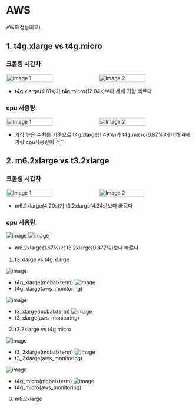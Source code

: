 # AWS
AWS(성능비교)

## 1. t4g.xlarge vs t4g.micro
### 크롤링 시간차

<div style="display: flex;">
  <img src="https://github.com/yoonjaeuk/AWS/assets/52642461/b4c02080-bf47-4d99-8990-aec2d84160d1" alt="Image 1" style="width: 50%;">
  <img src="https://github.com/yoonjaeuk/AWS/assets/52642461/cfe7ae70-c053-42d4-8c76-b6b0201e1d35" alt="Image 2" style="width: 50%;">
</div>

- t4g.xlarge(4.81s)가 t4g.micro(12.04s)보다 세배 가량 빠르다 

### cpu 사용량

<div style="display: flex;">
  <img src="https://github.com/yoonjaeuk/AWS/assets/52642461/ba008a85-1ff0-4f98-905d-841b7d19129b" alt="Image 1" style="width: 50%;">
  <img src="https://github.com/yoonjaeuk/AWS/assets/52642461/26a265ec-4f3f-438d-80a1-b5418ce1eb90" alt="Image 2" style="width: 50%;">
</div>

- 가장 높은 수치를 기준으로 t4g.xlarge(1.49%)가 t4g.micro(6.87%)에 비해 4배 가량 cpu사용량이 적다 

## 2. m6.2xlarge vs t3.2xlarge
### 크롤링 시간차

<div style="display: flex;">
  <img src="https://github.com/yoonjaeuk/AWS/assets/52642461/e993975c-eaf7-4866-8004-66c1fa91787b" alt="Image 1" style="width: 50%;">
  <img src="https://github.com/yoonjaeuk/AWS/assets/52642461/efb9a701-7bfc-43cb-881a-c33a266cc018" alt="Image 2" style="width: 50%;">
</div>

- m6.2xlarge(4.20s)가 t3.2xlarge(4.34s)보다 빠르다 


### cpu 사용량
![image](https://github.com/yoonjaeuk/AWS/assets/52642461/7c472ff4-b75b-481f-83bd-84eb1b1ad98c)
![image](https://github.com/yoonjaeuk/AWS/assets/52642461/42e3c2b7-31e5-44fd-98a2-d57287c24d40)

- m6.2xlarge(1.67%)가 t3.2xlarge(0.877%)보다 빠르다


1. t3.xlarge vs t4g.xlarge

![image](https://github.com/yoonjaeuk/AWS/assets/52642461/ba08311c-e337-423d-a65c-e63e112e28c0) 
- t4g_xlarge(mobalxterm)
![image](https://github.com/yoonjaeuk/AWS/assets/52642461/6b86774f-dc51-40d4-9bb2-75962e96fb3e)
- t4g_xlarge(aws_monitoring)

![image](https://github.com/yoonjaeuk/AWS/assets/52642461/3c4b1528-5a3b-4d3a-a8a5-03b6a6d8163a) 
- t3_xlarge(mobalxterm)
![image](https://github.com/yoonjaeuk/AWS/assets/52642461/e9f6da60-eae3-477b-9021-213b9fa5e9fb)
- t3_xlarge(aws_monitoring)





2. t3.2xlarge vs t4g.micro

![image](https://github.com/yoonjaeuk/AWS/assets/52642461/8020ffd3-ee89-4e59-8354-69c4341c9564) 
- t3_2xlarge(mobalxterm)
![image](https://github.com/yoonjaeuk/AWS/assets/52642461/031369c5-77a2-4b94-86fa-5c1e3c1dd447)
- t3_2xlarge(aws_monitoring)


![image](https://github.com/yoonjaeuk/AWS/assets/52642461/77e150cb-0cca-4af5-9f39-249e810a5b8d) 
- t4g_micro(mobalxterm)
![image](https://github.com/yoonjaeuk/AWS/assets/52642461/e986785a-42ac-4a27-83c5-79163980ad98)
- t4g_micro(aws_monitoring)



3. m6.2xlarge
   




